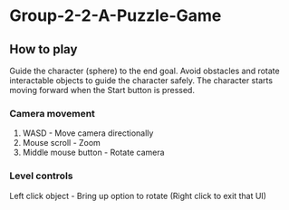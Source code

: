 # Group-2-2-A-Puzzle-Game

## How to play

Guide the character (sphere) to the end goal. Avoid obstacles and rotate interactable objects to guide the character safely. The character starts moving forward when the Start button is pressed.

### Camera movement

1. WASD - Move camera directionally
2. Mouse scroll - Zoom
3. Middle mouse button - Rotate camera

### Level controls

Left click object - Bring up option to rotate (Right click to exit that UI)
